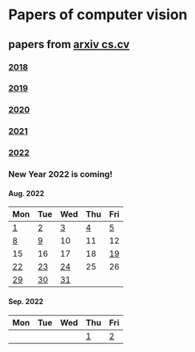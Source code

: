 # Papers of computer vision

## papers from [arxiv cs.cv](http://arxiv.org)
### [2018](2018.md)
### [2019](2019.md)
### [2020](2020.md)
### [2021](2021.md)
### [2022](2022.md)

### New Year 2022 is coming!



#### Aug. 2022
| Mon                           | Tue                          | Wed                          | Thu                          | Fri                          |
| ----------------------------- |------------------------------|------------------------------|------------------------------|------------------------------|
[1](2022/202208/20220801.md) | [2](2022/202208/20220802.md) | [3](2022/202208/20220803.md) | [4](2022/202208/20220804.md) | [5](2022/202208/20220805.md) |
[8](2022/202208/20220808.md) | [9](2022/202208/20220809.md) | 10  | 11 | 12 |
15 | 16 | 17 | 18 | [19](2022/202208/20220819.md) |
[22](2022/202208/20220822.md) |  [23](2022/202208/20220823.md) | [24](2022/202208/20220824.md) |  25 | 26|
[29](2022/202208/20220829.md) |  [30](2022/202208/20220830.md) | [31](2022/202208/20220831.md) | ||

#### Sep. 2022
| Mon                           | Tue                          | Wed                          | Thu                          | Fri                          |
| ----------------------------- |------------------------------|------------------------------|------------------------------|------------------------------|
| | | | [1](2022/202209/20220901.md) | [2](2022/202209/20220902.md) |


